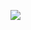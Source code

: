 [![](https://i.chzbgr.com/full/6470120192/hC6002F38/the-anger-of-the-queen)](https://www.youtube.com/watch?v=1aVwDjsHRrs&autoplay=1)
